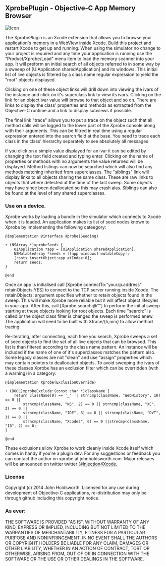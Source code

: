 ## XprobePlugin - Objective-C App Memory Browser

![Icon](http://injectionforxcode.johnholdsworth.com/xprobe.png)

The XprobePlugin is an Xcode extension that allows you to browse your application's memory in a 
WebView inside Xcode. Build this project and restart Xcode to get up and running. When using the simulator
no change to your project is required and any time your application is running use the "Product/Xprobe/Load"
menu item to load the memory scanner into your app. It will preform an initial search of all objects referred
to in some way by a sweeep of [UIApplication sharedApplication] and its windows. This initial
list of live objects is filtered by a class name regular expression to yield the "root"
objects displayed.

Clicking on one of these object links will drill down into viewing the ivars of the instance
and click on it's superclass link to view its ivars. Clicking on the link for an object ivar
value will browse to that object and so on. There are links to display the class' properties
and methods as extracted from the Objective-C runtime and a link to display subviews if possible.

The final link "trace" allows you to put a trace on the object such that all method calls will be
logged to the lower part of the Xprobe console along with their arguments. This can be filtred
in real time using a regular expression entered into the search field at the base. You need to
trace each class in the class' hierarchy separately to see absolutely all messages.

If you click on a simple value displayed for an ivar it can be edited by changing the text field
created and typing enter. Clicking on the name of properties or methods with no arguments the
value returned will be displayed. Method listings can now be searched which will also find
any methods matching inherited from superclasses. The "siblings" link will display links to
all objects sharing the same class. These are raw links to objects that where detected
at the time of the last sweep. Some objects may have since been deallocated so this may
crash alas. Siblings can also be found at the level of any shared superclasses.

### Use on a device.

Xprobe works by loading a bundle in the simulator which connects to Xcode when it is loaded.
An application makes its list of seed nodes known to Xprobe by implementing the following cateegory:

    @implementation @interface Xprobe(Seeding)

    + (NSArray *)xprobeSeeds {
        UIApplication *app = [UIApplication sharedApplication];
        NSMutableArray *seeds = [[app windows] mutableCopy];
        [roots insertObject:app atIndex:0];
        return seeds;
    }

    @end
    
Once an app is initialised call [Xprobe connectTo:"your.ip.address" retainObjects:YES] to
connect to the TCP server running inside Xcode. The retainObjects: argument specifies whether
to retain objects found in the sweep. This will make Xprobe more reliable but it will affect
object lifecyles in your app. After this, call [Xprobe search:@""] to perform the initial sweep 
starting at these objects looking for root objects. Each time "search:" is called or the object 
class filter is changed the sweep is performed anew. The application will need to be built with
Xtrace/{h,mm} to allow method tracing.

Re-iterating, after connecting, each time you search, Xprobe sweeps a set of seed objects to
find the set of all live objects that can be browsed. This list is than filtered according to
the class name pattern. An instance will be included if the name of one of it's superclasses
matches the pattern also. Some legacy classes are not "clean" and use "assign" properties
which may contain pointers to deallocated objects. To avoid sweeping the ivars of these
classes Xprobe has an exclusion filter which can be overridden (with a warning) in a category:

    @implementation Xprobe(ExclusionOverride)

    + (BOOL)xprobeExclude:(const char *)className {
        return className[0] == '_' || strncmp(className, "WebHistory", 10) == 0 ||
            strncmp(className, "NS", 2) == 0 || strncmp(className, "XC", 2) == 0 ||
            strncmp(className, "IDE", 3) == 0 || strncmp(className, "DVT", 3) == 0 ||
            strncmp(className, "Xcode3", 6) == 0 ||strncmp(className, "IB", 2) == 0;
    }
    
    @end
    
These exclusions allow Xprobe to work cleanly inside Xcode itself which comes in handy 
if you're a plugin dev. For any suggestions or feedback you can contact the author
on xprobe at johnholdsworth.com. Major relesaes will be announced on twitter
twitter [@Injection4Xcode](https://twitter.com/#!/@Injection4Xcode).

### License

Copyright (c) 2014 John Holdsworth. Licensed for any use during development of Objective-C
applications, re-distribution may only be through github including this copyright notice.

### As ever:

THE SOFTWARE IS PROVIDED "AS IS", WITHOUT WARRANTY OF ANY KIND, EXPRESS OR IMPLIED, INCLUDING BUT NOT 
LIMITED TO THE WARRANTIES OF MERCHANTABILITY, FITNESS FOR A PARTICULAR PURPOSE AND NONINFRINGEMENT. 
IN NO EVENT SHALL THE AUTHORS OR COPYRIGHT HOLDERS BE LIABLE FOR ANY CLAIM, DAMAGES OR OTHER LIABILITY, 
WHETHER IN AN ACTION OF CONTRACT, TORT OR OTHERWISE, ARISING FROM, OUT OF OR IN CONNECTION WITH THE 
SOFTWARE OR THE USE OR OTHER DEALINGS IN THE SOFTWARE.
